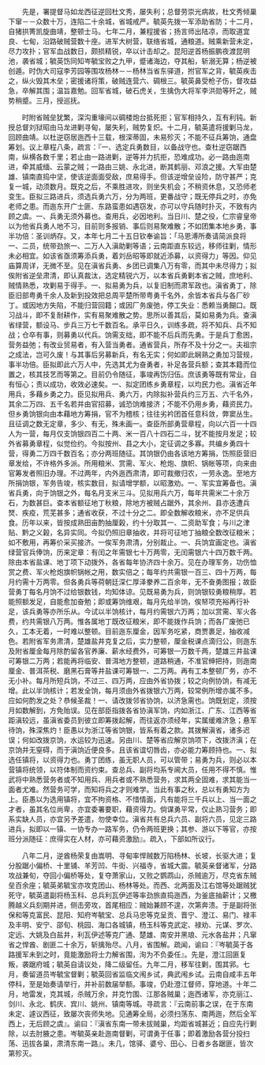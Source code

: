 <!-- { "loadSidebar": true } -->
　　先是，署提督马如龙西征逆回杜文秀，屡失利；总督劳崇光病故，杜文秀倾巢下窜－－众数十万，连陷二十余城，省城戒严。毓英先拨一军添助省防；十二月，自猪拱箐凯旋曲靖，整顿士马。七年二月，兼程援省；扬言师出陆凉，而取道宜良、七甸，沿路破贼营数十座。进军大树营，联络省城，通粮道。贼乘新营未定，尽力攻扑；官军血战数日，颇损精锐，卒以计击却之。昆阳逆首杨振鹏夜渡昆明池，袭省城；毓英饬同知岑毓宝败之九甲，蹙诸海边，夺其船，斩溺无算；杨逆被创遁。时伪大司寇李芳园等围攻杨林－－杨林当省东驿道，拊官军之背，毓英疾击之，纵火毁其木垒；密援诸将策，破贼连营六、碉根三。毓英鼻受枪子伤，督攻益急，卒解其围；温旨嘉勉。回军省城，破石虎关，生擒伪大将军李洪勋等歼之，贼势稍蹙。三月，授巡抚。

　　时附省贼垒犹繁，深沟重壕间以碉楼炮台抵死拒；官军相持久，互有利钝。新授总督刘狱昭由马龙进剿寻甸，屡失利，贼势复炽。十二月，毓英遣将援剿马龙，回顾曲靖。以杜逆窃居迤西十三载，根深蒂固，未易殄灭；不能不征兵筹饷，通盘筹划。议上章程八条，疏言：『一、选定兵勇数目，以备战守也。查杜逆窃踞西南，纵横各数千里；若止由一路进剿，逆等并力抗拒，恐难成功。必一路由迤南进，牵其威缅、云蒙之贼；一路由三姚、永北进，断其鹤丽、邓浪之援。大军由楚雄、镇南直捣中坚，使该逆面面受敌，庶易得手。但该逆增垒设险，防守甚严；克复一城，动须数月。既克之后，不乘胜进攻，则坐失机会；不稍资休息，又恐师老变生。臣拟三路进兵，须选兵勇六万，分为两班，更番战守；既无停兵之时，亦免老师之患。而迤东开广士匪、东路蛮患如遇窃发，亦可以守兵随时扑灭，不致有内顾之虞。一、兵勇无须外募也。查用兵，必因地利。当日川、楚之役，仁宗睿皇帝以为他省兵勇人地不习，目前则多报销、事后则易聚难散；不如团集本地乡勇，事半功倍：圣训炳存。又，本年七月二十五日钦奉谕旨：「马恩溥所奏请简派良将一、二员，统带劲旅一、二万人入滇助剿等语；云南距直东较远，移师往剿，情形未必相宜。如该省亟须筹添兵勇，着刘岳昭等即就近添募，以资得力」等因。仰见庙算周详，无微不至。见在滇省兵勇、乡团已调集八万有零，而其中未尽得力；拟俟附省逆垒肃清，即认真裁汰，选定精锐六万，以本省兵勇剿本省之贼，庶地利、贼情熟悉，攻剿易于得手。一、拟易勇为兵，以复旧制而肃军政也。滇省勇丁，除臣旧部粤勇千余人及新到投效把总周平楚所带粤勇千名外，余皆本省兵与各厂砂丁。或因地方失陷，不能归营回籍；或因厂务废弛，停工失业：悉赖当勇餬口。既习战斗，即不复耐耕作，实有易聚难散之势。思所以善其后，莫如易勇为兵。查滇省绿营，额设马、步兵三万七千数百名。承平日久，训练多疏，将不知兵、兵不知战；仓卒有事，则募勇以代兵。饷需支绌，即不能不后兵而先勇。于是兵丁愈困，营务益弛；有改业贸易者，有入营当勇者。通省营兵，所存不及十分之一。夫祖宗之成法，岂可久废！与其事后另募新兵，有名无实；何如即此娴熟之勇加习营规，事半功倍。臣拟即此六万人中，先选其尤为奋勇者，补足各营兵额；查其本籍而位置之，核其技艺而等第之。目前仍令随征，事竣再饬归伍。庶该勇等既有常业，自有恒心；责以成功，收效必速矣。一、拟定团练乡勇章程，以均民力也。滇省近年用兵，多藉乡勇之力。臣见拟用兵、勇六万，内除拟补营兵约三万五、六千名外，其余二万四、五千名若并由官招募，诚恐饷难接济；不能不仍用乡勇，藉资民力。但乡勇饷银向由本藉地方筹捐，官不为稽核；往往劣衿团首任意科敛，弊窦丛生。且征调之数无定章，多少、有无，殊未画一。查臣所部勇营章程，向以六百一十四人为一营，每月仅支饷银四百二十两、米一百八十四石二斗，犹不能按月发足；较外省募勇章程，似觉俭约。今拟按州、县之大小，定征调之多寡。共编乡勇四十营，得勇二万四千数百名；亦分两班随征。其饷银仍由各该地方筹捐，饬照臣营旧章发给，不许格外多派。所用粮米、赏需、军火、枪炮、旗帜、锅帐等项，向来由官筹发者照旧办理。不过两年，内外迤西肃清，即可裁撤归农，一劳永逸。至地方所捐饷银，军务告竣，核实数目，拟请增学额，以昭激劝。一、军实宜筹备也。滇省兵勇，向于饷银之外，每名月支米三斗。见拟用兵六万，每年共需米二十余万石，为数甚巨。查本省额征地丁秋粮，除地方被贼占踞外，其余州、县亦迭遭兵燹、疾疫，荒芜甚多；通省收获，不过十分之二。即全数解收粮米，亦不足供兵食。历年以来，皆按成熟田亩酌抽厘榖，约十分取其一、二资助军食；与川之津贴、黔之义榖，名异实同。今拟仍照旧章抽收，并将可征地丁抽粮全数改征粮米；如不敷用，再筹价采买接济。一俟军务肃清，分别裁止。一、兵饷宜画定也。滇省绿营官兵俸饷，历来定章：有闰之年需银七十万两零，无闰需银六十四万数千两。除由本省盐课、地丁项下动拨外，各省每年协济四十余万。见在办理军务，功伤恤赏之费、军火枪炮旗帜锅帐之用，数实倍之；每年约共需银一百三、四十万两，每月约需十万两零。但各勇兵等荷朝廷深仁厚泽豢养二百余年，无不奋勇图报；故臣营勇丁每名月饷不过给银数钱，均知体谅。见既易勇为兵，则饷银较勇粮稍厚。若能照额发足，自能愈加奋勉；即或筹饷维艰，每月先给半饷，俟帑项充裕再行补足，该兵勇等亦所乐从。今试以半饷核计，每月约需银六万两；加以赏需、军火各费，约共需银八万两。惟各属地丁既改征粮米，即不能拨作兵饷；而各厂废弛已久，工本无着，一时难以整顿。目前迤东厘金，因军务吃紧，商贾裹足，抽收减色。若附省军务肃清，楚雄盐井克复之后，实力整顿，厘金税课点滴归公，则迤东及附省厘金每月除酌留各官养廉、薪水经费外，可筹银一万数千两，楚雄三井盐课可筹银二万两；若能再将临安、普洱地方整顿，道路稍通，不准官绅把持，则迤南厘金、普洱茶税、磨黑石膏等井盐课可筹银一、二万两。再有工本整顿厂务，亦不无小补。每月所短兵饷，不过三、四万两，应由外省协拨；较之向例协饷，有减无增。此以半饷核计；若发全饷，每月须由外省拨银六万两，较常例所增亦属不多。应如何酌发之处？恭候圣裁！一、请改拨邻省协饷，以济急需也。饷既划定，须按月如数解到，方免贻误。见在部臣指拨各省协滇军饷，内如浙江、广东、江西等省距滇较远，虽滇省委员到彼立即筹拨起解，而往返亦须经年，实属缓难济急；悬军待饷，殊深焦灼！臣愚以为浙江等省饷银，皆系有着之款。其拨解滇省，诸多迟误；何如改拨京饷，水运较为迅速。另由川、楚等省应解京饷项下，改拨济滇；在京饷并无窒碍，而于滇饷近便良多。且该省谊切唇齿，亦必能力筹顾持也。一、拟选任镇将，以资得力也。勇丁团练，虽无职人员，可以管带；易勇为兵，则必以本营镇将统领，以符体制而资约束。查总兵、副将均系专阃大员，任用不得不慎。惟武将中熟悉营务者或不知用兵、用兵者或不熟悉营务，求其两全固难，求其能当一面者尤难。然营务可学，而知将兵之才则难学。当此有事之秋，总以有勇知方为上。臣愚以为选用镇将，宜不拘资格、不惜情面，凡有能将三千兵以上、当一面之才者，虽其名位尚卑，亦宜委署要职，藉资得力。倘谋勇平常，仅止熟习营务；即系实缺人员，亦宜另予差遣，勿使幸位。滇省共有总兵六员、副将六员，见定三路进兵，拟即以一镇、一协专办一路军务，仍令两班更换；其参、游以下等官，亦按班分派随征：庶得实在人材，亦可藉资激励』。疏入，下部如所议行。

　　八年二月，逆酋杨荣复由嵩明、寻甸率悍贼数万陷杨林、长坡，长驱大进；复分股踞小偏桥、十里铺、羊芳凹、牛街、兴福寺，省城大震。毓英亲督诸军，分路攻战兼旬，夺回小偏桥等处，复夺萧家山，又败之鹦鹉山，杀贼逾万，尽克省东贼垒百余座；毓英弟毓宝亦攻克团山、杨林等处。而西、北两面及江右馆等处踞贼犹死守，毓英遣副将杨玉科、总兵利瓦伊述等率劲旅直捣迤西，为釜底抽薪计；又檄腾越义兵刻期并进，侧击旁攻，首尾相应：贼始兼顾不遑，次第奔溃。于是副将张保和等克富民、昆阳、知府岑毓宝、总兵马忠等克呈贡、晋宁、澄江、易门、禄丰及丰明、安宁、邵旬、桃园、海口各城镇，杨玉科等克武定、禄劝、元谋、罗次、定远、大姚及白盐井，利瓦伊述等克广通、楚雄、南安并黑琅、元水各盐井；凡窜省之悍酋、剧匪二十余万，斩擒殆尽。八月，省围解。疏闻，谕曰：『岑毓英于各路援军未到之时，竟能激励将士力解省围，洵为不负委任』。先是，澄江回匪复叛，袭踞府城；毓英自请议处，降二级留任。九年二月，移军往剿，围其郛。七月，奏留道员岑毓宝督剿；毓英回省监临文闱乡试，典武闱乡试。云南自咸丰五年停科，至是始奏请举行，并补前数届举额。事竣，仍赴澄江督师，穿地道。十年二月，地雷发，克其城，杀贼万余，并克竹围、江那各贼巢；迤西诸军，亦克丽江、剑川、永北、鹤庆、宾川、姚州、镇南等城。寻疏言：『云南前事之误，在于东南未定、遽议西征，致屡次丧师失地。见通筹全局，必须扫荡东、南两迤，然后全军西上，无后顾之虞』。谕曰：『滇省东南一带未拔贼巢，均距省城甚近；自应先行剿除，以去肘腋之患。岑毓英亲赴迤南督剿，可谓勇于任事；即着激励各营分投扫荡、迅拔各巢，肃清东南一路』。未几，馆驿、婆兮、田心、日者乡各踞匪，皆次第殄灭。

